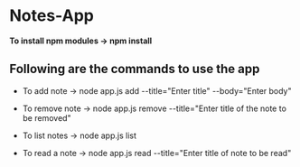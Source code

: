 # Notes-App

**To install npm modules -> npm install**

## Following are the commands to use the app

- To add note      ->    node app.js add --title="Enter title" --body="Enter body"
 
- To remove note   ->    node app.js remove --title="Enter title of the note to be removed"

- To list notes    ->    node app.js list

- To read a note   ->    node app.js read --title="Enter title of note to be read"
       
